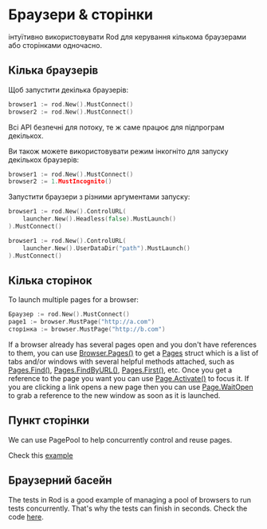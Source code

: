 # Браузери & сторінки

інтуїтивно використовувати Rod для керування кількома браузерами або сторінками одночасно.

## Кілька браузерів

Щоб запустити декілька браузерів:

```go
browser1 := rod.New().MustConnect()
browser2 := rod.New().MustConnect()
```

Всі API безпечні для потоку, те ж саме працює для підпрограм декількох.

Ви також можете використовувати режим інкогніто для запуску декількох браузерів:

```go
browser1 := rod.New().MustConnect()
browser2 := 1.MustIncognito()
```

Запустити браузери з різними аргументами запуску:

```go
browser1 := rod.New().ControlURL(
    launcher.New().Headless(false).MustLaunch()
).MustConnect()

browser1 := rod.New().ControlURL(
    launcher.New().UserDataDir("path").MustLaunch()
).MustConnect()
```

## Кілька сторінок

To launch multiple pages for a browser:

```go
Браузер := rod.New().MustConnect()
page1 := browser.MustPage("http://a.com")
сторінка := browser.MustPage("http://b.com")
```

If a browser already has several pages open and you don't have references to them, you can use [Browser.Pages()](https://pkg.go.dev/github.com/go-rod/rod#Browser.Pages) to get a [Pages](https://pkg.go.dev/github.com/go-rod/rod#Pages) struct which is a list of tabs and/or windows with several helpful methods attached, such as [Pages.Find()](https://pkg.go.dev/github.com/go-rod/rod#Pages.Find), [Pages.FindByURL()](https://pkg.go.dev/github.com/go-rod/rod#Pages.FindByURL), [Pages.First()](https://pkg.go.dev/github.com/go-rod/rod#Pages.First), etc. Once you get a reference to the page you want you can use [Page.Activate()](https://pkg.go.dev/github.com/go-rod/rod#Page.Activate) to focus it. If you are clicking a link opens a new page then you can use [Page.WaitOpen](https://pkg.go.dev/github.com/go-rod/rod#Page.WaitOpen) to grab a reference to the new window as soon as it is launched.

## Пункт сторінки

We can use PagePool to help concurrently control and reuse pages.

Check this [example](https://github.com/go-rod/rod/blob/46baf3aad803ed5cd8671aa325cbae4e297a89a4/examples_test.go#L533)

## Браузерний басейн

The tests in Rod is a good example of managing a pool of browsers to run tests concurrently. That's why the tests can finish in seconds. Check the code [here](https://github.com/go-rod/rod/blob/46baf3aad803ed5cd8671aa325cbae4e297a89a4/setup_test.go#L59).
